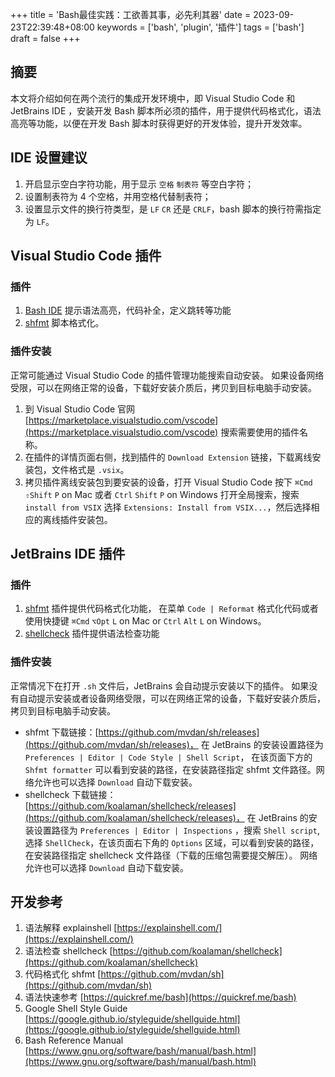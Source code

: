 +++
title = 'Bash最佳实践：工欲善其事，必先利其器'
date = 2023-09-23T22:39:48+08:00
keywords = ['bash', 'plugin', '插件']
tags = ['bash']
draft = false
+++

## 摘要

本文将介绍如何在两个流行的集成开发环境中，即 Visual Studio Code 和 JetBrains IDE ，安装开发 Bash
脚本所必须的插件，用于提供代码格式化，语法高亮等功能，以便在开发 Bash 脚本时获得更好的开发体验，提升开发效率。

## IDE 设置建议

1. 开启显示空白字符功能，用于显示 `空格` `制表符` 等空白字符；
2. 设置制表符为 4 个空格，并用空格代替制表符；
3. 设置显示文件的换行符类型，是 `LF` `CR` 还是 `CRLF`，bash 脚本的换行符需指定为 `LF`。

## Visual Studio Code 插件

### 插件

1. [Bash IDE](https://marketplace.visualstudio.com/items?itemName=mads-hartmann.bash-ide-vscode) 提示语法高亮，代码补全，定义跳转等功能
2. [shfmt](https://marketplace.visualstudio.com/items?itemName=mkhl.shfmt) 脚本格式化。

### 插件安装

正常可能通过 Visual Studio Code 的插件管理功能搜索自动安装。
如果设备网络受限，可以在网络正常的设备，下载好安装介质后，拷贝到目标电脑手动安装。

1. 到 Visual Studio Code 官网 [https://marketplace.visualstudio.com/vscode](https://marketplace.visualstudio.com/vscode)
   搜索需要使用的插件名称。
2. 在插件的详情页面右侧，找到插件的 `Download Extension` 链接，下载离线安装包，文件格式是 `.vsix`。
3. 拷贝插件离线安装包到要安装的设备，打开 Visual Studio Code 按下 `⌘Cmd` `⇧Shift` `P` on Mac 或者 `Ctrl` `Shift` `P` on
   Windows 打开全局搜索，搜索 `install from VSIX` 选择 `Extensions: Install from VSIX...`，然后选择相应的离线插件安装包。

## JetBrains IDE 插件

### 插件

1. [shfmt](https://github.com/mvdan/sh) 插件提供代码格式化功能，
   在菜单 `Code | Reformat` 格式化代码或者使用快捷键 `⌘Сmd` `⌥Opt` `L` on Mac or `Ctrl` `Alt` `L` on Windows。
2. [shellcheck](https://github.com/koalaman/shellcheck) 插件提供语法检查功能

### 插件安装

正常情况下在打开 `.sh` 文件后，JetBrains 会自动提示安装以下的插件。
如果没有自动提示安装或者设备网络受限，可以在网络正常的设备，下载好安装介质后，拷贝到目标电脑手动安装。

- shfmt 下载链接：[https://github.com/mvdan/sh/releases](https://github.com/mvdan/sh/releases)，
  在 JetBrains 的安装设置路径为 `Preferences | Editor | Code Style | Shell Script`，
  在该页面下方的 `Shfmt formatter` 可以看到安装的路径，在安装路径指定 shfmt 文件路径。网络允许也可以选择 `Download`
  自动下载安装。
- shellcheck
  下载链接：[https://github.com/koalaman/shellcheck/releases](https://github.com/koalaman/shellcheck/releases)，
  在 JetBrains 的安装设置路径为 `Preferences | Editor | Inspections` ，搜索 `Shell script`,
  选择 `ShellCheck`，在该页面右下角的 `Options` 区域，可以看到安装的路径，在安装路径指定 shellcheck 文件路径（下载的压缩包需要提交解压）。
  网络允许也可以选择 `Download` 自动下载安装。

## 开发参考

1. 语法解释 explainshell [https://explainshell.com/](https://explainshell.com/)
2. 语法检查 shellcheck [https://github.com/koalaman/shellcheck](https://github.com/koalaman/shellcheck)
3. 代码格式化 shfmt [https://github.com/mvdan/sh](https://github.com/mvdan/sh)
4. 语法快速参考 [https://quickref.me/bash](https://quickref.me/bash)
5. Google Shell Style Guide [https://google.github.io/styleguide/shellguide.html](https://google.github.io/styleguide/shellguide.html)
6. Bash Reference Manual [https://www.gnu.org/software/bash/manual/bash.html](https://www.gnu.org/software/bash/manual/bash.html)
